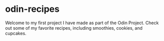 # odin-recipes
Welcome to my first project I have made as part of the Odin Project. Check out some of my favorite recipes, including smoothies, cookies, and cupcakes. 